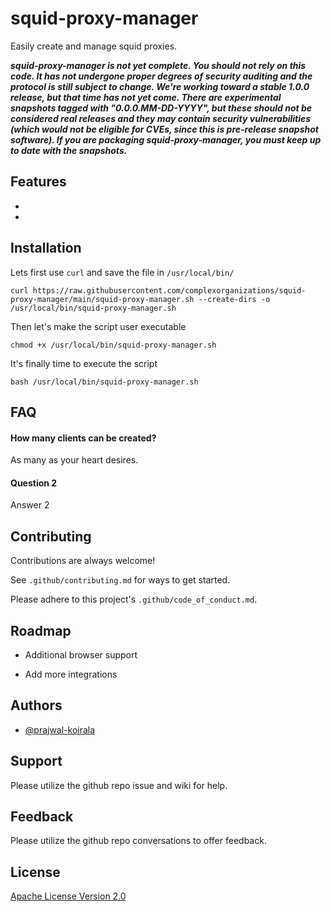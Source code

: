 # squid-proxy-manager

Easily create and manage squid proxies.

***squid-proxy-manager is not yet complete. You should not rely on this code. It has not undergone proper degrees of security auditing and the protocol is still subject to change. We're working toward a stable 1.0.0 release, but that time has not yet come. There are experimental snapshots tagged with "0.0.0.MM-DD-YYYY", but these should not be considered real releases and they may contain security vulnerabilities (which would not be eligible for CVEs, since this is pre-release snapshot software). If you are packaging squid-proxy-manager, you must keep up to date with the snapshots.***

## Features

- 
- 

## Installation

Lets first use `curl` and save the file in `/usr/local/bin/`

```
curl https://raw.githubusercontent.com/complexorganizations/squid-proxy-manager/main/squid-proxy-manager.sh --create-dirs -o /usr/local/bin/squid-proxy-manager.sh
```

Then let's make the script user executable
```
chmod +x /usr/local/bin/squid-proxy-manager.sh
```

It's finally time to execute the script
```
bash /usr/local/bin/squid-proxy-manager.sh
```

## FAQ

#### How many clients can be created?

As many as your heart desires.

#### Question 2

Answer 2


## Contributing

Contributions are always welcome!

See `.github/contributing.md` for ways to get started.

Please adhere to this project's `.github/code_of_conduct.md`.


## Roadmap

- Additional browser support

- Add more integrations


## Authors

- [@prajwal-koirala](https://github.com/prajwal-koirala)


## Support

Please utilize the github repo issue and wiki for help.


## Feedback

Please utilize the github repo conversations to offer feedback.


## License

[Apache License Version 2.0](https://github.com/complexorganizations/squid-proxy-manager/blob/main/.github/license)
